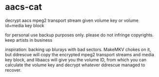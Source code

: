 # aacs-cat
decrypt aacs mpeg2 transport stream given volume key or volume id+media key block

for personal use backup purposes only. please do not infringe copyrights. keep artists in business

inspiration: backing up blurays with bad sectors. MakeMKV chokes on it, but ddrescue 
will copy the encrypted mpeg2 transport streams and media key block, and libaacs will
give you the volume ID, from which you can calculate the volume key and decrypt whatever
ddrescue managed to recover.
